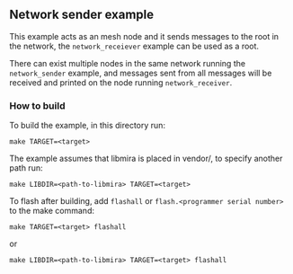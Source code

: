 ## Network sender example
This example acts as an mesh node and it sends messages to the root in the network, the `network_receiever` example can be used as a root.

There can exist multiple nodes in the same network running the `network_sender` example, and messages sent from all messages will be received and printed on the node running `network_receiver`.

### How to build
To build the example, in this directory run:
```
make TARGET=<target>
```
The example assumes that libmira is placed in vendor/, to specify another path run:
```
make LIBDIR=<path-to-libmira> TARGET=<target>
```

To flash after building, add `flashall` or `flash.<programmer serial number>` to the make command:
```
make TARGET=<target> flashall
``````
or
```
make LIBDIR=<path-to-libmira> TARGET=<target> flashall
```